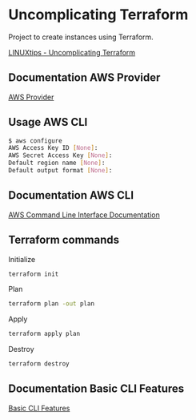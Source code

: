# Uncomplicating Terraform 

Project to create instances using Terraform.

[LINUXtips - Uncomplicating Terraform](https://www.linuxtips.io/product-page/descomplicando-o-terraform)

## Documentation AWS Provider

[AWS Provider](https://terraform.io/docs/providers/aws/index.html)

## Usage AWS CLI

```bash
$ aws configure
AWS Access Key ID [None]:
AWS Secret Access Key [None]:
Default region name [None]:
Default output format [None]:
```
## Documentation AWS CLI

[AWS Command Line Interface Documentation](https://docs.aws.amazon.com/cli/index.html)

## Terraform commands

Initialize

```bash
terraform init
```

Plan

```bash
terraform plan -out plan
```

Apply

```bash
terraform apply plan
```

Destroy

```bash
terraform destroy
```

## Documentation Basic CLI Features

[Basic CLI Features](https://www.terraform.io/docs/commands/index.html)
